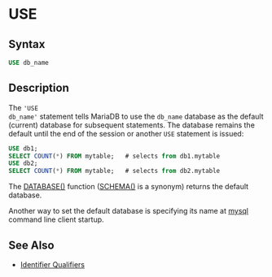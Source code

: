 # USE

## Syntax

```sql
USE db_name
```

## Description

The <code class="highlight fixed" style="white-space:pre-wrap">'USE db_name'</code> statement tells MariaDB to use the
<code class="highlight fixed" style="white-space:pre-wrap">db_name</code> database as the default (current) database for
subsequent statements. The database remains the default until the end of the
session or another <code class="highlight fixed" style="white-space:pre-wrap">USE</code> statement is issued:

```sql
USE db1;
SELECT COUNT(*) FROM mytable;   # selects from db1.mytable
USE db2;
SELECT COUNT(*) FROM mytable;   # selects from db2.mytable
```

The [DATABASE()](/built-in-functions/secondary-functions/information-functions/database) function ([SCHEMA()](/built-in-functions/secondary-functions/information-functions/schema) is a synonym) returns the default database.

Another way to set the default database is specifying its name at [mysql](/clients-utilities/mysql-client/mysql-command-line-client) command line client startup.

## See Also

- [Identifier Qualifiers](/sql-statements-structure/sql-language-structure/identifier-qualifiers)